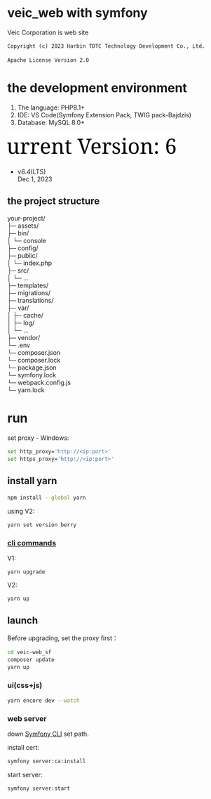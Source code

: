 veic_web with symfony
===
Veic Corporation is web site

```
Copyright (c) 2023 Harbin TDTC Technology Development Co., Ltd.

Apache License Version 2.0
```

# the development environment
1. The language: PHP8.1+
2. IDE: VS Code(Symfony Extension Pack, TWIG pack-Bajdzis)
3. Database: MySQL 8.0+

[![Current Version: v6.3](https://github.com/tdtc-hrb/veic-web_sf/blob/main/docs/sf_version.svg)](https://symfony.com/releases)
- v6.4(LTS)    
Dec 1, 2023

## the project structure

your-project/    
├─ assets/    
├─ bin/    
│  └─ console    
├─ config/    
├─ public/    
│  └─ index.php    
├─ src/    
│  └─ ...    
├─ templates/    
├─ migrations/    
├─ translations/    
├─ var/    
│  ├─ cache/    
│  ├─ log/    
│  └─ ...    
├─ vendor/    
└─ .env    
└─ composer.json    
└─ composer.lock    
└─ package.json    
└─ symfony.lock    
└─ webpack.config.js    
└─ yarn.lock



# run
set proxy - Windows:
```bash
set http_proxy='http://<ip:port>'
set https_proxy='http://<ip:port>'
```

## install yarn
```bash
npm install --global yarn
```
using V2:
```bash
yarn set version berry
```

### [cli commands](https://yarnpkg.com/getting-started/migration#cli-commands)
V1:
```
yarn upgrade
```
V2:
```
yarn up
```

## launch
Before upgrading, set the proxy first：
```bash
cd veic-web_sf
composer update
yarn up
```

### ui(css+js)
```bash
yarn encore dev --watch
```

### web server
down [Symfony CLI](https://github.com/symfony-cli/symfony-cli/releases) set path.

install cert:
```bash
symfony server:ca:install
```

start server:
```bash
symfony server:start
```
